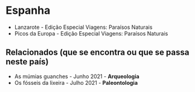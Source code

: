 # Espanha

* Lanzarote - Edição Especial Viagens: Paraísos Naturais
* Picos da Europa - Edição Especial Viagens: Paraísos Naturais

## Relacionados (que se encontra ou que se passa neste país)
* As múmias guanches - Junho 2021 - **Arqueologia**
* Os fósseis da lixeira - Julho 2021 - **Paleontologia**